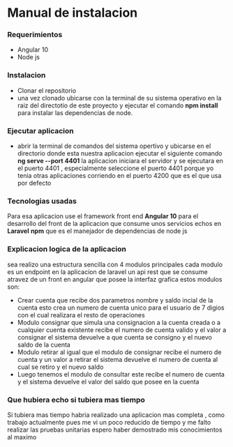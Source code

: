 <h1>Manual de instalacion</h1>

<h3>Requerimientos</h3>

<ul>
    <li>Angular 10</li>
    <li>Node js</li>
</ul>

<h3>Instalacion</h3>
<ul>
    <li>Clonar el repositorio </li>
    <li>una vez clonado ubicarse con la terminal de su sistema operativo  en la raiz del directotio de este proyecto y ejecutar el comando <b>npm install</b> para instalar las dependencias de node.</li>
</ul>

<h3>Ejecutar aplicacion</h3>

<ul>
    <li>
        abrir la terminal de comandos del sistema opertivo y ubicarse en el directorio donde esta nuestra aplicacion
        ejecutar el siguiente comando <b>ng serve --port 4401</b>
        la aplicacion iniciara el servidor y se ejecutara en el puerto 4401  , especialmente seleccione el puerto 4401 porque yo tenia otras aplicaciones corriendo en el puerto 4200 que es el que usa por defecto
    </li>

</ul>


<h3>Tecnologias usadas</h3>

<p>
    Para esa aplicacion use el framework front end <b>Angular 10</b> para el desarrollo del front de la aplicacion que consume unos servicios echos en <b>Laravel</b>
    <b>npm</b> que es el manejador de dependencias de node js
</p>

<h3>Explicacion logica de la aplicacion</h3>
<p>
    sea realizo una estructura sencilla con 4 modulos principales cada modulo es un endpoint en la aplicacion de laravel un api rest que se consume atravez de un front en angular que posee la interfaz grafica
    estos modulos son:
    <ul>
        <li>Crear cuenta que recibe dos parametros nombre y saldo incial de la cuenta esto crea un numero de cuenta unico para el usuario de 7 digios con el cual realizara el resto de operaciones</li>
        <li>Modulo consignar que simula una consignacion a la cuenta creada o a cualquier cuenta existente recibe el numero de cuenta valido y el valor a consignar el sistema devuelve a que cuenta se consigno y el nuevo saldo de la cuenta</li>
        <li>Modulo retirar al igual que el modulo de consignar recibe el numero de cuenta y un valor a retirar el sistema devuelve el numero de cuenta al cual se retiro y el nuevo saldo</li>
        <li>Luego tenemos el modulo de consultar este recibe el numero de cuenta y el sistema devuelve el valor del saldo que posee en la cuenta</li>
    </ul>
</p>

<h3>Que hubiera echo si tubiera mas tiempo</h3>
<p>
    Si tubiera mas tiempo habria realizado una aplicacion mas completa , como trabajo actualmente pues me vi un poco reducido de tiempo  y  me falto realizar las pruebas unitarias espero haber demostrado mis  conocimientos al maximo
</p>
